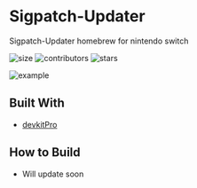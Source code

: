 # Sigpatch-Updater

Sigpatch-Updater homebrew for nintendo switch

![size](https://img.shields.io/github/repo-size/sweatpotato13/Sigpatch-Updater)
![contributors](https://img.shields.io/github/contributors/sweatpotato13/Sigpatch-Updater)
![stars](https://img.shields.io/github/stars/sweatpotato13/Sigpatch-Updater?style=plastic)

![example](https://i.imgur.com/tFMxFrA.jpg)


## Built With

* [devkitPro](https://devkitpro.org/)

## How to Build

* Will update soon
